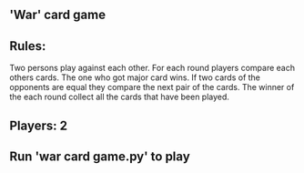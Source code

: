 ## 'War' card game

## Rules:
Two persons play against each other. For each round players compare each others cards. The one who got major card wins.
If two cards of the opponents are equal they compare the next pair of the cards.
The winner of the each round collect all the cards that have been played.

## Players: 2

## Run 'war card game.py' to play
